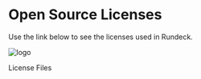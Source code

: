 # Open Source Licenses

Use the link below to see the licenses used in Rundeck.

![logo](/assets/img/chevron-logo-red-on-white.png)

<a :href="$withBase('/oss-list.txt')">License Files</a>
